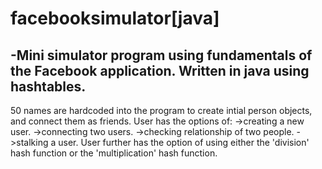 # facebooksimulator[java]
-Mini simulator program using fundamentals of the Facebook application. Written in java using hashtables.
-
50 names are hardcoded into the program to create intial person objects, and connect them as friends.
User has the options of:
->creating a new user.
->connecting two users.
->checking relationship of two people.
->stalking a user.
User further has the option of using either the 'division' hash function or the 'multiplication' hash function.
